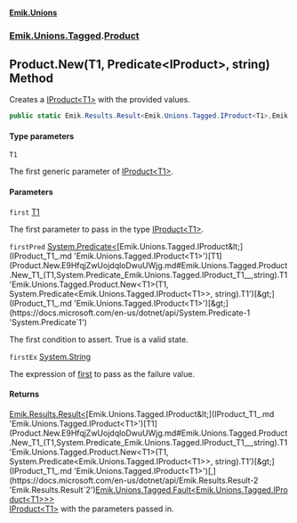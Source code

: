 #### [Emik.Unions](index.md 'index')
### [Emik.Unions.Tagged](Emik.Unions.Tagged.md 'Emik.Unions.Tagged').[Product](Product.md 'Emik.Unions.Tagged.Product')

## Product.New<T1>(T1, Predicate<IProduct<T1>>, string) Method

Creates a [IProduct&lt;T1&gt;](IProduct_T1_.md 'Emik.Unions.Tagged.IProduct<T1>') with the provided values.

```csharp
public static Emik.Results.Result<Emik.Unions.Tagged.IProduct<T1>,Emik.Unions.Tagged.Fault<Emik.Unions.Tagged.IProduct<T1>>> New<T1>(T1 first, System.Predicate<Emik.Unions.Tagged.IProduct<T1>>? firstPred=null, string? firstEx=null);
```
#### Type parameters

<a name='Emik.Unions.Tagged.Product.New_T1_(T1,System.Predicate_Emik.Unions.Tagged.IProduct_T1__,string).T1'></a>

`T1`

The first generic parameter of [IProduct&lt;T1&gt;](IProduct_T1_.md 'Emik.Unions.Tagged.IProduct<T1>').
#### Parameters

<a name='Emik.Unions.Tagged.Product.New_T1_(T1,System.Predicate_Emik.Unions.Tagged.IProduct_T1__,string).first'></a>

`first` [T1](Product.New.E9HfqjZwUojdqloDwuUWjg.md#Emik.Unions.Tagged.Product.New_T1_(T1,System.Predicate_Emik.Unions.Tagged.IProduct_T1__,string).T1 'Emik.Unions.Tagged.Product.New<T1>(T1, System.Predicate<Emik.Unions.Tagged.IProduct<T1>>, string).T1')

The first parameter to pass in the type [IProduct&lt;T1&gt;](IProduct_T1_.md 'Emik.Unions.Tagged.IProduct<T1>').

<a name='Emik.Unions.Tagged.Product.New_T1_(T1,System.Predicate_Emik.Unions.Tagged.IProduct_T1__,string).firstPred'></a>

`firstPred` [System.Predicate&lt;](https://docs.microsoft.com/en-us/dotnet/api/System.Predicate-1 'System.Predicate`1')[Emik.Unions.Tagged.IProduct&lt;](IProduct_T1_.md 'Emik.Unions.Tagged.IProduct<T1>')[T1](Product.New.E9HfqjZwUojdqloDwuUWjg.md#Emik.Unions.Tagged.Product.New_T1_(T1,System.Predicate_Emik.Unions.Tagged.IProduct_T1__,string).T1 'Emik.Unions.Tagged.Product.New<T1>(T1, System.Predicate<Emik.Unions.Tagged.IProduct<T1>>, string).T1')[&gt;](IProduct_T1_.md 'Emik.Unions.Tagged.IProduct<T1>')[&gt;](https://docs.microsoft.com/en-us/dotnet/api/System.Predicate-1 'System.Predicate`1')

The first condition to assert. True is a valid state.

<a name='Emik.Unions.Tagged.Product.New_T1_(T1,System.Predicate_Emik.Unions.Tagged.IProduct_T1__,string).firstEx'></a>

`firstEx` [System.String](https://docs.microsoft.com/en-us/dotnet/api/System.String 'System.String')

The expression of [first](Product.New.E9HfqjZwUojdqloDwuUWjg.md#Emik.Unions.Tagged.Product.New_T1_(T1,System.Predicate_Emik.Unions.Tagged.IProduct_T1__,string).first 'Emik.Unions.Tagged.Product.New<T1>(T1, System.Predicate<Emik.Unions.Tagged.IProduct<T1>>, string).first') to pass as the failure value.

#### Returns
[Emik.Results.Result&lt;](https://docs.microsoft.com/en-us/dotnet/api/Emik.Results.Result-2 'Emik.Results.Result`2')[Emik.Unions.Tagged.IProduct&lt;](IProduct_T1_.md 'Emik.Unions.Tagged.IProduct<T1>')[T1](Product.New.E9HfqjZwUojdqloDwuUWjg.md#Emik.Unions.Tagged.Product.New_T1_(T1,System.Predicate_Emik.Unions.Tagged.IProduct_T1__,string).T1 'Emik.Unions.Tagged.Product.New<T1>(T1, System.Predicate<Emik.Unions.Tagged.IProduct<T1>>, string).T1')[&gt;](IProduct_T1_.md 'Emik.Unions.Tagged.IProduct<T1>')[,](https://docs.microsoft.com/en-us/dotnet/api/Emik.Results.Result-2 'Emik.Results.Result`2')[Emik.Unions.Tagged.Fault&lt;](Fault_T_.md 'Emik.Unions.Tagged.Fault<T>')[Emik.Unions.Tagged.IProduct&lt;](IProduct_T1_.md 'Emik.Unions.Tagged.IProduct<T1>')[T1](Product.New.E9HfqjZwUojdqloDwuUWjg.md#Emik.Unions.Tagged.Product.New_T1_(T1,System.Predicate_Emik.Unions.Tagged.IProduct_T1__,string).T1 'Emik.Unions.Tagged.Product.New<T1>(T1, System.Predicate<Emik.Unions.Tagged.IProduct<T1>>, string).T1')[&gt;](IProduct_T1_.md 'Emik.Unions.Tagged.IProduct<T1>')[&gt;](Fault_T_.md 'Emik.Unions.Tagged.Fault<T>')[&gt;](https://docs.microsoft.com/en-us/dotnet/api/Emik.Results.Result-2 'Emik.Results.Result`2')  
[IProduct&lt;T1&gt;](IProduct_T1_.md 'Emik.Unions.Tagged.IProduct<T1>') with the parameters passed in.